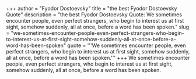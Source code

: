 +++
author = "Fyodor Dostoevsky"
title = "the best Fyodor Dostoevsky Quote"
description = "the best Fyodor Dostoevsky Quote: We sometimes encounter people, even perfect strangers, who begin to interest us at first sight, somehow suddenly, all at once, before a word has been spoken."
slug = "we-sometimes-encounter-people-even-perfect-strangers-who-begin-to-interest-us-at-first-sight-somehow-suddenly-all-at-once-before-a-word-has-been-spoken"
quote = '''We sometimes encounter people, even perfect strangers, who begin to interest us at first sight, somehow suddenly, all at once, before a word has been spoken.'''
+++
We sometimes encounter people, even perfect strangers, who begin to interest us at first sight, somehow suddenly, all at once, before a word has been spoken.
